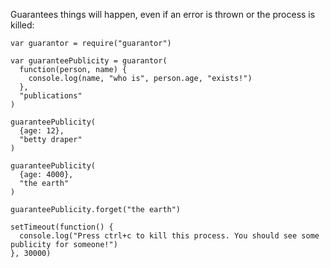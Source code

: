 Guarantees things will happen, even if an error is thrown or the process is killed:

    var guarantor = require("guarantor")

    var guaranteePublicity = guarantor(
      function(person, name) {
        console.log(name, "who is", person.age, "exists!")
      },
      "publications"
    )

    guaranteePublicity(
      {age: 12},
      "betty draper"
    )

    guaranteePublicity(
      {age: 4000},
      "the earth"
    )

    guaranteePublicity.forget("the earth")

    setTimeout(function() {
      console.log("Press ctrl+c to kill this process. You should see some publicity for someone!")
    }, 30000)

